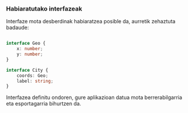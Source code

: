 ### Habiaratutako interfazeak

Interfaze mota desberdinak habiaratzea posible da, aurretik zehaztuta badaude:

```typescript

interface Geo {
    x: number;
    y: number;
}

interface City {
    coords: Geo;
    label: string;
}
```

Interfazea definitu ondoren, gure aplikazioan datua mota berrerabilgarria eta esportagarria bihurtzen da.